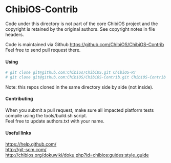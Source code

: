 ChibiOS-Contrib
===============
Code under this directory is not part of the core ChibiOS project 
and the copyright is retained by the original authors. See copyright
notes in file headers.

Code is maintained via Github https://github.com/ChibiOS/ChibiOS-Contrib
Feel free to send pull request there.

#### Using

```bash
# git clone git@github.com:Chibios/ChibiOS.git ChibiOS-RT
# git clone git@github.com:ChibiOS/ChibiOS-Contrib.git ChibiOS-Contrib
```
Note: this repos cloned in the same directory side by side (not inside).

#### Contributing

When you submit a pull request, make sure all impacted platform tests compile using the tools/build.sh script.  
Feel free to update authors.txt with your name.  


#### Useful links

https://help.github.com/  
http://git-scm.com/  
http://chibios.org/dokuwiki/doku.php?id=chibios:guides:style_guide

